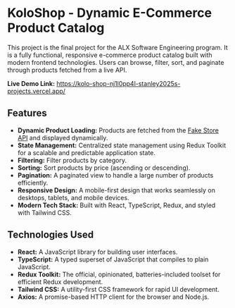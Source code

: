 # KoloShop - Dynamic E-Commerce Product Catalog

This project is the final project for the ALX Software Engineering program. It is a fully functional, responsive e-commerce product catalog built with modern frontend technologies. Users can browse, filter, sort, and paginate through products fetched from a live API.

**Live Demo Link:** https://kolo-shop-nj1l0pp4l-stanley2025s-projects.vercel.app/

## Features

- **Dynamic Product Loading:** Products are fetched from the [Fake Store API](https://fakestoreapi.com/) and displayed dynamically.
- **State Management:** Centralized state management using Redux Toolkit for a scalable and predictable application state.
- **Filtering:** Filter products by category.
- **Sorting:** Sort products by price (ascending or descending).
- **Pagination:** A paginated view to handle a large number of products efficiently.
- **Responsive Design:** A mobile-first design that works seamlessly on desktops, tablets, and mobile devices.
- **Modern Tech Stack:** Built with React, TypeScript, Redux, and styled with Tailwind CSS.

## Technologies Used

- **React:** A JavaScript library for building user interfaces.
- **TypeScript:** A typed superset of JavaScript that compiles to plain JavaScript.
- **Redux Toolkit:** The official, opinionated, batteries-included toolset for efficient Redux development.
- **Tailwind CSS:** A utility-first CSS framework for rapid UI development.
- **Axios:** A promise-based HTTP client for the browser and Node.js.
